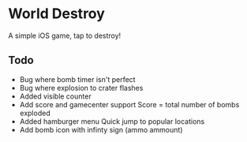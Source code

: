 World Destroy
===================

A simple iOS game, tap to destroy!


Todo
------------

* Bug where bomb timer isn't perfect
* Bug where explosion to crater flashes
* Added visible counter
* Add score and gamecenter support 
	Score = total number of bombs exploded
* Added hamburger menu
	Quick jump to popular locations
* Add bomb icon with infinty sign (ammo ammount)
